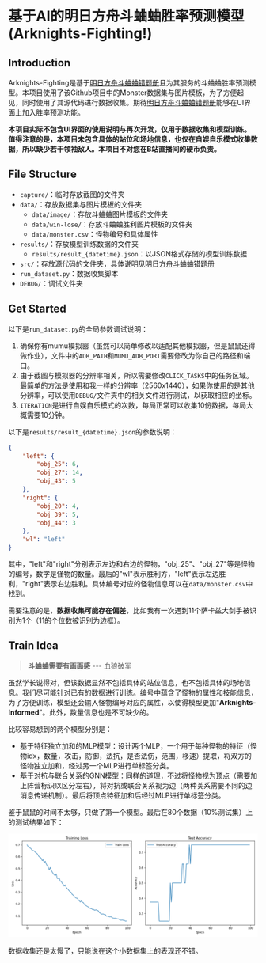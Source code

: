 # 基于AI的明日方舟斗蛐蛐胜率预测模型(Arknights-Fighting!)

## Introduction

Arknights-Fighting是基于[明日方舟斗蛐蛐错题册](https://github.com/xinhai-ai/arknightall)且为其服务的斗蛐蛐胜率预测模型。本项目使用了该Github项目中的Monster数据集与图片模板，为了方便起见，同时使用了其源代码进行数据收集。期待[明日方舟斗蛐蛐错题册](https://github.com/xinhai-ai/arknightall)能够在UI界面上加入胜率预测功能。

**本项目实际不包含UI界面的使用说明与再次开发，仅用于数据收集和模型训练。值得注意的是，本项目未包含具体的站位和场地信息，也仅在自娱自乐模式收集数据，所以缺少若干领袖敌人。本项目不对您在B站直播间的硬币负责。**

## File Structure

- `capture/`：临时存放截图的文件夹
- `data/`：存放数据集与图片模板的文件夹
  - `data/image/`：存放斗蛐蛐图片模板的文件夹
  - `data/win-lose/`：存放斗蛐蛐胜利图片模板的文件夹
  - `data/monster.csv`：怪物编号和具体属性
- `results/`：存放模型训练数据的文件夹
  - `results/result_{datetime}.json`：以JSON格式存储的模型训练数据
- `src/`：存放源代码的文件夹，具体说明见[明日方舟斗蛐蛐错题册](https://github.com/xinhai-ai/arknightall)
- `run_dataset.py`：数据收集脚本
- `DEBUG/`：调试文件夹

## Get Started
以下是`run_dataset.py`的全局参数调试说明：

1. 确保你有mumu模拟器（虽然可以简单修改以适配其他模拟器，但是鼠鼠还得做作业），文件中的`ADB_PATH`和`MUMU_ADB_PORT`需要修改为你自己的路径和端口。
2. 由于截图与模拟器的分辨率相关，所以需要修改`CLICK_TASKS`中的任务区域。最简单的方法是使用和我一样的分辨率（2560x1440），如果你使用的是其他分辨率，可以使用`DEBUG/`文件夹中的相关文件进行测试，以获取相应的坐标。
3. `ITERATION`是进行自娱自乐模式的次数，每局正常可以收集10份数据，每局大概需要10分钟。

以下是`results/result_{datetime}.json`的参数说明：
```json
{
    "left": {
        "obj_25": 6,
        "obj_27": 14,
        "obj_43": 5
    },
    "right": {
        "obj_20": 4,
        "obj_39": 5,
        "obj_44": 3
    },
    "wl": "left"
}
```
其中，"left"和"right"分别表示左边和右边的怪物，"obj_25"、"obj_27"等是怪物的编号，数字是怪物的数量。最后的"wl"表示胜利方，"left"表示左边胜利，"right"表示右边胜利。具体编号对应的怪物信息可以在`data/monster.csv`中找到。

需要注意的是，**数据收集可能存在偏差**，比如我有一次遇到11个萨卡兹大剑手被识别为1个（11的个位数被识别为边框）。

## Train Idea

> **斗蛐蛐需要有画面感** --- 血狼破军

虽然学长说得对，但该数据显然不包括具体的站位信息，也不包括具体的场地信息。我们尽可能针对已有的数据进行训练。编号中蕴含了怪物的属性和技能信息，为了方便训练，模型还会输入怪物编号对应的属性，以使得模型更加"**Arknights-Informed**"。此外，数量信息也是不可缺少的。


比较容易想到的两个模型分别是：
- 基于特征独立加和的MLP模型：设计两个MLP，一个用于每种怪物的特征（怪物idx，数量，攻击，防御，法抗，是否法伤，范围，移速）提取，将双方的怪物独立加和，经过另一个MLP进行单标签分类。
- 基于对抗与联合关系的GNN模型：同样的道理，不过将怪物视为顶点（需要加上阵营标识以区分左右），将对抗或联合关系视为边（两种关系需要不同的边消息传递机制）。最后将顶点特征加和后经过MLP进行单标签分类。

鉴于鼠鼠的时间不太够，只做了第一个模型。最后在80个数据（10%测试集）上的测试结果如下：

![alt text](./Accuracy.png)

数据收集还是太慢了，只能说在这个小数据集上的表现还不错。